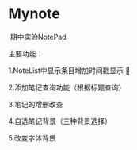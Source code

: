 # Mynote
 ​      期中实验NotePad

主要功能：

1.NoteList中显示条目增加时间戳显示  

2.添加笔记查询功能（根据标题查询）

3.笔记的增删改查

4.自选笔记背景（三种背景选择）

5.改变字体背景
